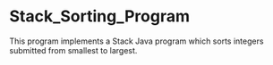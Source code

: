 # Stack_Sorting_Program
This program implements a Stack Java program which sorts integers submitted from smallest to largest.
